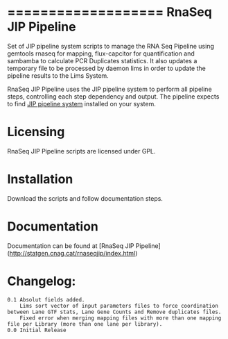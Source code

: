 ===================
RnaSeq JIP Pipeline
===================

Set of JIP pipeline system scripts to manage the RNA Seq Pipeline using gemtools rnaseq for mapping, flux-capcitor for quantification and sambamba to calculate PCR Duplicates statistics. It also updates a temporary file to be processed by daemon lims in order to update the pipeline results to the Lims System.


RnaSeq JIP Pipeline uses the JIP pipeline system to perform all pipeline steps, controlling each step dependency and output. 
The pipeline expects to find [JIP pipeline system](https://github.com/thasso/pyjip) installed on your system.
   
Licensing
=========

RnaSeq JIP Pipeline scripts are licensed under GPL.

Installation
============

Download the scripts and follow documentation steps.

Documentation
=============

Documentation can be found at [RnaSeq JIP Pipeline] (http://statgen.cnag.cat/rnaseqjip/index.html)


Changelog:
==========

    0.1 Absolut fields added.
        Lims sort vector of input parameters files to force coordination between Lane GTF stats, Lane Gene Counts and Remove duplicates files.
        Fixed error when merging mapping files with more than one mapping file per Library (more than one lane per library).
    0.0 Initial Release  




